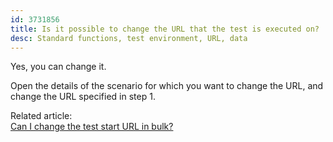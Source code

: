 ```yaml
---
id: 3731856
title: Is it possible to change the URL that the test is executed on?
desc: Standard functions, test environment, URL, data
---
```


Yes, you can change it.

Open the details of the scenario for which you want to change the URL, and change the URL specified in step 1.

Related article: <br> [Can I change the test start URL in bulk?](https://intercom.help/autify/ja/articles/3785042-%E3%83%86%E3%82%B9%E3%83%88%E3%81%AE%E9%96%8B%E5%A7%8Burl%E3%82%92%E4%B8%80%E6%8B%AC%E5%A4%89%E6%9B%B4%E3%81%A7%E3%81%8D%E3%81%BE%E3%81%99%E3%81%8B)
